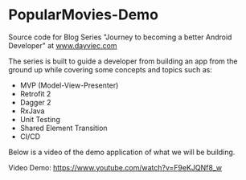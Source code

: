# PopularMovies-Demo

Source code for Blog Series "Journey to becoming a better Android Developer" at www.dayviec.com

The series is built to guide a developer from building an app from the ground up while covering some concepts and topics such as:
* MVP (Model-View-Presenter)
* Retrofit 2
* Dagger 2
* RxJava
* Unit Testing
* Shared Element Transition
* CI/CD

Below is a video of the demo application of what we will be building.

Video Demo:
https://www.youtube.com/watch?v=F9eKJQNf8_w
